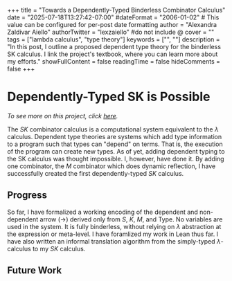 +++
title = "Towards a Dependently-Typed Binderless Combinator Calculus"
date = "2025-07-18T13:27:42-07:00"
#dateFormat = "2006-01-02" # This value can be configured for per-post date formatting
author = "Alexandra Zaldivar Aiello"
authorTwitter = "lexzaiello" #do not include @
cover = ""
tags = ["lambda calculus", "type theory"]
keywords = ["", ""]
description = "In this post, I outline a proposed dependent type theory for the binderless SK calculus. I link the project's textbook, where you can learn more about my efforts."
showFullContent = false
readingTime = false
hideComments = false
+++

# Dependently-Typed SK is Possible

*To see more on this project, click [here](https://lexzaiello.com/sk-lean).*

The $SK$ combinator calculus is a computational system equivalent to the $\lambda$ calculus. Dependent type theories are systems which add type information to a program such that types can "depend" on terms. That is, the execution of the program can create new types. As of yet, adding dependent typing to the SK calculus was thought impossible. I, however, have done it. By adding one combinator, the $M$ combinator which does dynamic reflection, I have successfully created the first dependently-typed $SK$ calculus.

## Progress

So far, I have formalized a working encoding of the dependent and non-dependent arrow ($\rightarrow$) derived only from $S$, $K$, $M$, and $\text{Type}$. No variables are used in the system. It is fully binderless, without relying on $\lambda$ abstraction at the expression or meta-level. I have foramlized my work in Lean thus far. I have also written an informal translation algorithm from the simply-typed $\lambda$-calculus to my $SK$ calculus.

## Future Work
